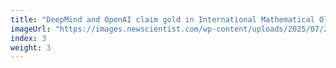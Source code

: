 ```yaml
---
title: "DeepMind and OpenAI claim gold in International Mathematical Olympiad"
imageUrl: "https://images.newscientist.com/wp-content/uploads/2025/07/22165214/SEI_259756152.jpg?width=788"
index: 3
weight: 3
---
```

